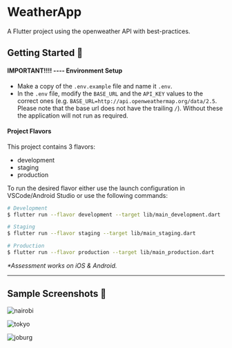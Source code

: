 # WeatherApp

A Flutter project using the openweather API with best-practices.

## Getting Started 🚀
#### IMPORTANT!!!! ---- Environment Setup

- Make a copy of the `.env.example` file and name it `.env`.
- In the `.env` file, modify the `BASE_URL` and the `API_KEY` values to the correct ones (e.g. `BASE_URL=http://api.openweathermap.org/data/2.5`. Please note that the base url does not have the trailing `/`). Without these the application will not run as required.

#### Project Flavors

This project contains 3 flavors:

- development
- staging
- production

To run the desired flavor either use the launch configuration in VSCode/Android Studio or use the following commands:

```sh
# Development
$ flutter run --flavor development --target lib/main_development.dart

# Staging
$ flutter run --flavor staging --target lib/main_staging.dart

# Production
$ flutter run --flavor production --target lib/main_production.dart
```

_\*Assessment works on iOS & Android._

---

## Sample Screenshots 📲
![nairobi](https://github.com/user-attachments/assets/eb33d412-82fd-4baa-866b-0c4c20bf1c13)

![tokyo](https://github.com/user-attachments/assets/61287bff-9f12-418d-b321-91a0636ace02)

![joburg](https://github.com/user-attachments/assets/655785f6-65ec-44b8-b1e2-43a9ba460b9e)
